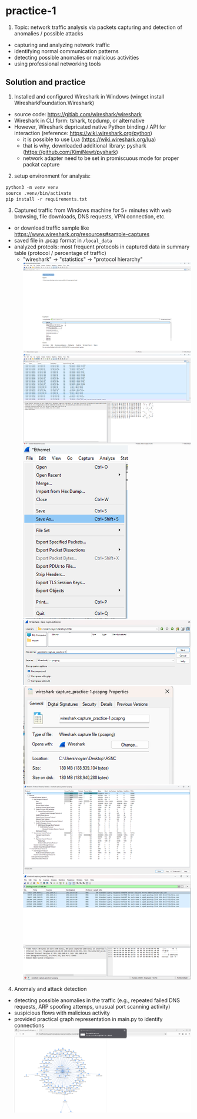 # practice-1
1. Topic: network traffic analysis via packets capturing and detection of anomalies / possible attacks
- capturing and analyzing network traffic
- identifying normal communication patterns
- detecting possible anomalies or malicious activities
- using professional networking tools

## Solution and practice
1. Installed and configured Wireshark in Windows (winget install WiresharkFoundation.Wireshark)
- source code: https://gitlab.com/wireshark/wireshark
- Wireshark in CLI form: tshark, tcpdump, or alternative
- However, Wireshark depricated native Python binding / API for interaction (reference: https://wiki.wireshark.org/python)
  - it is possible to use Lua (https://wiki.wireshark.org/lua)
  - that is why, downloaded additional library: pyshark (https://github.com/KimiNewt/pyshark)
  - network adapter need to be set in promiscuous mode for proper packat capture
2. setup environment for analysis:
```
python3 -m venv venv
source .venv/bin/activate
pip install -r requirements.txt
```
3. Captured traffic from Windows machine for 5+ minutes with web browsing, file downloads, DNS requests, VPN connection, etc.
  - or download traffic sample like https://www.wireshark.org/resources#sample-captures
  - saved file in .pcap format in `/local_data`
  - analyzed protcols: most frequent protocols in captured data in summary table (protocol / percentage of traffic)
    - "wireshark" -> "statistics" -> "protocol hierarchy"
  ![image_1](./images/1.png)
  ![image_2](./images/2.png)
  ![image_3](./images/3.png)
  ![image_4](./images/4.png)
  ![image_5](./images/5.png)
  ![image_6](./images/6.png)
  ![image_7](./images/7.png)
4. Anomaly and attack detection
  - detecting possible anomalies in the traffic (e.g., repeated failed DNS requests, ARP spoofing attemps, unusual port scanning activity)
  - suspicious flows with malicious activity
  - provided practical graph representation in main.py to identify connections
  ![image_8](./images/8.png)
